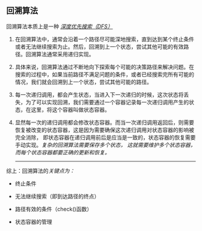 ## 回溯算法

  回溯算法本质上是一种  *[深度优先搜索（DFS）](https://zh.wikipedia.org/wiki/%E6%B7%B1%E5%BA%A6%E4%BC%98%E5%85%88%E6%90%9C%E7%B4%A2)*

1. 在回溯算法中，通常会沿着一个路径尽可能深地搜索，直到达到某个终止条件或者无法继续搜索为止。然后，回溯到上一个状态，尝试其他可能的有效路径。回溯算法通常采用递归实现。

2. 具体来说，回溯算法通过不断地向下探索每个可能的决策路径来解决问题。在搜索的过程中，如果当前路径不满足问题的条件，或者已经搜索完所有可能的情况，我们就会回溯到上一个状态，尝试其他可能的路径。

3. 每一次递归调用，都会产生状态，当进入下一次递归的时候，这次状态将丢失，为了可以实现回溯，我们需要通过一个容器记录每一次递归调用产生的状态，在这里，将这个容器叫做状态容器。

4. 显然每一次的递归调用都会修改状态容器。而当一次递归调用返回后，则需要恢复被改变的状态容器，这是因为需要确保这次递归调用对状态容器的影响被完全消除， 即状态容器在递归调用前后是应当是一致的，状态容器的恢复需要手动实现。*复杂的回溯算法需要保存多个状态， 这就需要维护多个状态容器， 而每个状态容器都要正确的更新和恢复。*

   ---

综上：回溯算法的*关键点为：* 

- 终止条件 

- 无法继续搜索（即到达路径的终点）

- 路径有效的条件（check()函数）

- 状态容器的管理